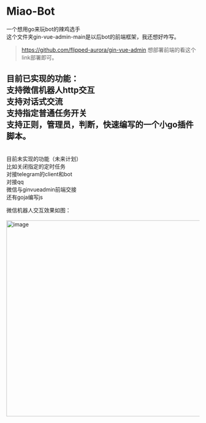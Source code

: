 # Miao-Bot

一个想用go来玩bot的辣鸡选手<br>
这个文件夹gin-vue-admin-main是以后bot的前端框架，我还想好咋写。<br>

> https://github.com/flipped-aurora/gin-vue-admin  想部署前端的看这个link部署即可。

目前已实现的功能：<br>
支持微信机器人http交互 <br>
支持对话式交流<br>
支持指定普通任务开关 <br>
支持正则，管理员，判断，快速编写的一个小go插件脚本。<br>
---
<br>
目前未实现的功能（未来计划）<br>
比如关闭指定的定时任务<br>
对接telegram的client和bot<br>
对接qq<br>
微信与ginvueadmin前端交接<br>
还有goja编写js<br>


微信机器人交互效果如图：<br><br>
<img width="511" alt="image" src="https://user-images.githubusercontent.com/73318286/177150218-e1431f55-c42b-4fc6-ba8a-68b30707a90a.png"><br>

